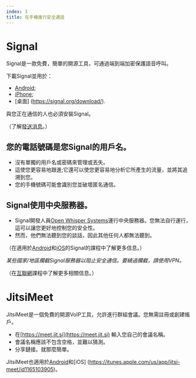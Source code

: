 ```yaml
---
index: 3
title: 在手機進行安全通話
---
```

# Signal

Signal是一款免費，簡單的開源工具，可通過端到端加密保護語音呼叫。

下載Signal並用於：

*   [Android](https://play.google.com/store/apps/details?id=org.thoughtcrime.securesms); 
*   [iPhone](https://itunes.apple.com/ie/app/signal-private-messenger/id874139669); 
*   [桌面] (https://signal.org/download/). 

與您正在通信的人也必須安裝Signal。

（了解[發送消息](umbrella://communications/sending-a-message)。）

## 您的電話號碼是您Signal的用戶名。

*   沒有單獨的用戶名或密碼來管理或丟失。
*   這使您更容易地跟進;它還可以使您更容易地分析它所產生的流量，並將其追溯到您。
*   您的手機號碼可能會識別您並破壞匿名通信。

## Signal使用中央服務器。

*   Signal開發人員[Open Whisper Systems](https://signal.org/about/)運行中央服務器。您無法自行運行，這可以讓您更好地控制您的安全性。
*   然而，他們無法聽到您的談話，因此其他任何人都無法聽到。

（在適用於[Android](umbrella://tools/messagging/s_signal-for-android.md)和[iOS](umbrella://tools/messagging/s_signal-for-ios.md)的Signal的課程中了解更多信息。）

*某些國家/地區攔截Signal服務器以阻止安全通信。要繞過攔截，請使用VPN。*

（在[互聯網](umbrella://communications/the-internet/beginner)課程中了解更多相關信息。）

# JitsiMeet

JitsiMeet是一個免費的開源VoIP工具，允許進行群組會議。您無需註冊或創建帳戶。

*   在[https://meet.jit.si](https://meet.jit.si)
輸入您自己的會議名稱。
*   會議名稱應該不包含空格，並難以猜測。
*   分享鏈接。就那麼簡單。

JitsiMeet也適用於[Android](https://play.google.com/store/apps/details?id=org.jitsi.meet)和[iOS] (https://itunes.apple.com/us/app/jitsi-meet/id1165103905)。